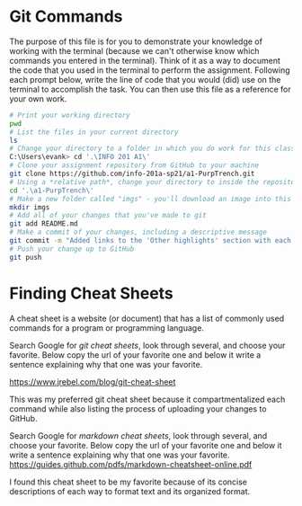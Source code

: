# Git Commands
The purpose of this file is for you to demonstrate your knowledge of working with the terminal (because we can't otherwise know which commands you entered in the terminal). Think of it as a way to document the code that you used in the terminal to perform the assignment. Following each prompt below, write the line of code that you would (did) use on the terminal to accomplish the task. You can then use this file as a reference for your own work.

```bash
# Print your working directory
pwd
# List the files in your current directory
ls
# Change your directory to a folder in which you do work for this class
C:\Users\evank> cd '.\INFO 201 A1\'
# Clone your assignment repository from GitHub to your machine
git clone https://github.com/info-201a-sp21/a1-PurpTrench.git
# Using a *relative path*, change your directory to inside the repository you just cloned
cd '.\a1-PurpTrench\'
# Make a new folder called "imgs" - you'll download an image into this folder
mkdir imgs
# Add all of your changes that you've made to git
git add README.md
# Make a commit of your changes, including a descriptive message
git commit -m "Added links to the 'Other highlights' section with each linking to different articles, fixed ingenuity.jpeg not displaying, created text box, and created three sentence paragraph with bold, italicized, and hyperlinked words."
# Push your change up to GitHub
git push
```

# Finding Cheat Sheets

A cheat sheet is a website (or document) that has a list of commonly used commands for a program or programming language.

Search Google for *git cheat sheets*, look through several, and choose your favorite. Below copy the url of your favorite one and below it write a sentence explaining why that one was your favorite.

https://www.jrebel.com/blog/git-cheat-sheet

This was my preferred git cheat sheet because it compartmentalized each command while also listing the process of uploading your changes to GitHub.

Search Google for *markdown cheat sheets*, look through several, and choose your favorite. Below copy the url of your favorite one and below it write a sentence explaining why that one was your favorite.
https://guides.github.com/pdfs/markdown-cheatsheet-online.pdf

I found this cheat sheet to be my favorite because of its concise descriptions of each way to format text and its organized format.
